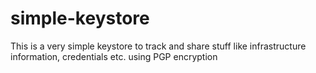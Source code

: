 # simple-keystore
This is a very simple keystore to track and share stuff like infrastructure information, credentials etc. using PGP encryption
